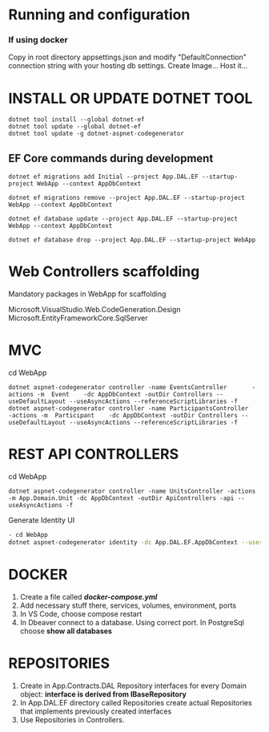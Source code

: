 # Running and configuration
### If using docker
Copy in root directory appsettings.json and modify "DefaultConnection" connection string with your hosting db settings.
Create Image...
Host it...

# INSTALL OR UPDATE DOTNET TOOL
```
dotnet tool install --global dotnet-ef
dotnet tool update --global dotnet-ef
dotnet tool update -g dotnet-aspnet-codegenerator

```


## EF Core commands during development
```
dotnet ef migrations add Initial --project App.DAL.EF --startup-project WebApp --context AppDbContext 

dotnet ef migrations remove --project App.DAL.EF --startup-project WebApp --context AppDbContext 
 
dotnet ef database update --project App.DAL.EF --startup-project WebApp --context AppDbContext

dotnet ef database drop --project App.DAL.EF --startup-project WebApp
```

# Web Controllers scaffolding

Mandatory packages in WebApp for scaffolding

Microsoft.VisualStudio.Web.CodeGeneration.Design
Microsoft.EntityFrameworkCore.SqlServer


# MVC

cd WebApp
```
dotnet aspnet-codegenerator controller -name EventsController       -actions -m  Event    -dc AppDbContext -outDir Controllers --useDefaultLayout --useAsyncActions --referenceScriptLibraries -f
dotnet aspnet-codegenerator controller -name ParticipantsController       -actions -m  Participant    -dc AppDbContext -outDir Controllers --useDefaultLayout --useAsyncActions --referenceScriptLibraries -f
```


# REST API CONTROLLERS

cd WebApp
```
dotnet aspnet-codegenerator controller -name UnitsController -actions -m App.Domain.Unit -dc AppDbContext -outDir ApiControllers -api --useAsyncActions -f
```


Generate Identity UI
~~~bash
- cd WebApp
dotnet aspnet-codegenerator identity -dc App.DAL.EF.AppDbContext --userClass AppUser -f
~~~

# DOCKER
1. Create a file called ***docker-compose.yml***
2. Add necessary stuff there, services, volumes, environment, ports
3. In VS Code, choose compose restart
4. In Dbeaver connect to a database. Using correct port. In PostgreSql choose **show all databases**
   


# REPOSITORIES
1. Create in App.Contracts.DAL Repository interfaces for every Domain object:
   **interface is derived from IBaseRepository**
2. In App.DAL.EF directory called Repositories create actual Repositories that implements previously created interfaces
3. Use Repositories in Controllers.